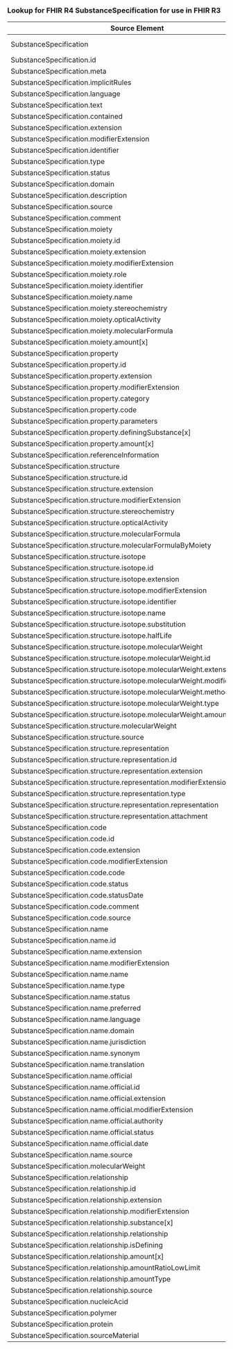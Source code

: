 ### Lookup for FHIR R4 SubstanceSpecification for use in FHIR R3

| Source Element | Usage | Target |
| -------------- | ----- | ------ |
| SubstanceSpecification | UseExtension | http://hl7.org/fhir/4.0/StructureDefinition/extension-SubstanceSpecification |
| SubstanceSpecification.id | UseExtensionFromAncestor | - |
| SubstanceSpecification.meta | UseExtensionFromAncestor | - |
| SubstanceSpecification.implicitRules | UseExtensionFromAncestor | - |
| SubstanceSpecification.language | UseExtensionFromAncestor | - |
| SubstanceSpecification.text | UseExtensionFromAncestor | - |
| SubstanceSpecification.contained | UseExtensionFromAncestor | - |
| SubstanceSpecification.extension | UseExtensionFromAncestor | - |
| SubstanceSpecification.modifierExtension | UseExtensionFromAncestor | - |
| SubstanceSpecification.identifier | UseExtensionFromAncestor | - |
| SubstanceSpecification.type | UseExtensionFromAncestor | - |
| SubstanceSpecification.status | UseExtensionFromAncestor | - |
| SubstanceSpecification.domain | UseExtensionFromAncestor | - |
| SubstanceSpecification.description | UseExtensionFromAncestor | - |
| SubstanceSpecification.source | UseExtensionFromAncestor | - |
| SubstanceSpecification.comment | UseExtensionFromAncestor | - |
| SubstanceSpecification.moiety | UseExtensionFromAncestor | - |
| SubstanceSpecification.moiety.id | UseExtensionFromAncestor | - |
| SubstanceSpecification.moiety.extension | UseExtensionFromAncestor | - |
| SubstanceSpecification.moiety.modifierExtension | UseExtensionFromAncestor | - |
| SubstanceSpecification.moiety.role | UseExtensionFromAncestor | - |
| SubstanceSpecification.moiety.identifier | UseExtensionFromAncestor | - |
| SubstanceSpecification.moiety.name | UseExtensionFromAncestor | - |
| SubstanceSpecification.moiety.stereochemistry | UseExtensionFromAncestor | - |
| SubstanceSpecification.moiety.opticalActivity | UseExtensionFromAncestor | - |
| SubstanceSpecification.moiety.molecularFormula | UseExtensionFromAncestor | - |
| SubstanceSpecification.moiety.amount[x] | UseExtensionFromAncestor | - |
| SubstanceSpecification.property | UseExtensionFromAncestor | - |
| SubstanceSpecification.property.id | UseExtensionFromAncestor | - |
| SubstanceSpecification.property.extension | UseExtensionFromAncestor | - |
| SubstanceSpecification.property.modifierExtension | UseExtensionFromAncestor | - |
| SubstanceSpecification.property.category | UseExtensionFromAncestor | - |
| SubstanceSpecification.property.code | UseExtensionFromAncestor | - |
| SubstanceSpecification.property.parameters | UseExtensionFromAncestor | - |
| SubstanceSpecification.property.definingSubstance[x] | UseExtensionFromAncestor | - |
| SubstanceSpecification.property.amount[x] | UseExtensionFromAncestor | - |
| SubstanceSpecification.referenceInformation | UseExtensionFromAncestor | - |
| SubstanceSpecification.structure | UseExtensionFromAncestor | - |
| SubstanceSpecification.structure.id | UseExtensionFromAncestor | - |
| SubstanceSpecification.structure.extension | UseExtensionFromAncestor | - |
| SubstanceSpecification.structure.modifierExtension | UseExtensionFromAncestor | - |
| SubstanceSpecification.structure.stereochemistry | UseExtensionFromAncestor | - |
| SubstanceSpecification.structure.opticalActivity | UseExtensionFromAncestor | - |
| SubstanceSpecification.structure.molecularFormula | UseExtensionFromAncestor | - |
| SubstanceSpecification.structure.molecularFormulaByMoiety | UseExtensionFromAncestor | - |
| SubstanceSpecification.structure.isotope | UseExtensionFromAncestor | - |
| SubstanceSpecification.structure.isotope.id | UseExtensionFromAncestor | - |
| SubstanceSpecification.structure.isotope.extension | UseExtensionFromAncestor | - |
| SubstanceSpecification.structure.isotope.modifierExtension | UseExtensionFromAncestor | - |
| SubstanceSpecification.structure.isotope.identifier | UseExtensionFromAncestor | - |
| SubstanceSpecification.structure.isotope.name | UseExtensionFromAncestor | - |
| SubstanceSpecification.structure.isotope.substitution | UseExtensionFromAncestor | - |
| SubstanceSpecification.structure.isotope.halfLife | UseExtensionFromAncestor | - |
| SubstanceSpecification.structure.isotope.molecularWeight | UseExtensionFromAncestor | - |
| SubstanceSpecification.structure.isotope.molecularWeight.id | UseExtensionFromAncestor | - |
| SubstanceSpecification.structure.isotope.molecularWeight.extension | UseExtensionFromAncestor | - |
| SubstanceSpecification.structure.isotope.molecularWeight.modifierExtension | UseExtensionFromAncestor | - |
| SubstanceSpecification.structure.isotope.molecularWeight.method | UseExtensionFromAncestor | - |
| SubstanceSpecification.structure.isotope.molecularWeight.type | UseExtensionFromAncestor | - |
| SubstanceSpecification.structure.isotope.molecularWeight.amount | UseExtensionFromAncestor | - |
| SubstanceSpecification.structure.molecularWeight | UseExtensionFromAncestor | - |
| SubstanceSpecification.structure.source | UseExtensionFromAncestor | - |
| SubstanceSpecification.structure.representation | UseExtensionFromAncestor | - |
| SubstanceSpecification.structure.representation.id | UseExtensionFromAncestor | - |
| SubstanceSpecification.structure.representation.extension | UseExtensionFromAncestor | - |
| SubstanceSpecification.structure.representation.modifierExtension | UseExtensionFromAncestor | - |
| SubstanceSpecification.structure.representation.type | UseExtensionFromAncestor | - |
| SubstanceSpecification.structure.representation.representation | UseExtensionFromAncestor | - |
| SubstanceSpecification.structure.representation.attachment | UseExtensionFromAncestor | - |
| SubstanceSpecification.code | UseExtensionFromAncestor | - |
| SubstanceSpecification.code.id | UseExtensionFromAncestor | - |
| SubstanceSpecification.code.extension | UseExtensionFromAncestor | - |
| SubstanceSpecification.code.modifierExtension | UseExtensionFromAncestor | - |
| SubstanceSpecification.code.code | UseExtensionFromAncestor | - |
| SubstanceSpecification.code.status | UseExtensionFromAncestor | - |
| SubstanceSpecification.code.statusDate | UseExtensionFromAncestor | - |
| SubstanceSpecification.code.comment | UseExtensionFromAncestor | - |
| SubstanceSpecification.code.source | UseExtensionFromAncestor | - |
| SubstanceSpecification.name | UseExtensionFromAncestor | - |
| SubstanceSpecification.name.id | UseExtensionFromAncestor | - |
| SubstanceSpecification.name.extension | UseExtensionFromAncestor | - |
| SubstanceSpecification.name.modifierExtension | UseExtensionFromAncestor | - |
| SubstanceSpecification.name.name | UseExtensionFromAncestor | - |
| SubstanceSpecification.name.type | UseExtensionFromAncestor | - |
| SubstanceSpecification.name.status | UseExtensionFromAncestor | - |
| SubstanceSpecification.name.preferred | UseExtensionFromAncestor | - |
| SubstanceSpecification.name.language | UseExtensionFromAncestor | - |
| SubstanceSpecification.name.domain | UseExtensionFromAncestor | - |
| SubstanceSpecification.name.jurisdiction | UseExtensionFromAncestor | - |
| SubstanceSpecification.name.synonym | UseExtensionFromAncestor | - |
| SubstanceSpecification.name.translation | UseExtensionFromAncestor | - |
| SubstanceSpecification.name.official | UseExtensionFromAncestor | - |
| SubstanceSpecification.name.official.id | UseExtensionFromAncestor | - |
| SubstanceSpecification.name.official.extension | UseExtensionFromAncestor | - |
| SubstanceSpecification.name.official.modifierExtension | UseExtensionFromAncestor | - |
| SubstanceSpecification.name.official.authority | UseExtensionFromAncestor | - |
| SubstanceSpecification.name.official.status | UseExtensionFromAncestor | - |
| SubstanceSpecification.name.official.date | UseExtensionFromAncestor | - |
| SubstanceSpecification.name.source | UseExtensionFromAncestor | - |
| SubstanceSpecification.molecularWeight | UseExtensionFromAncestor | - |
| SubstanceSpecification.relationship | UseExtensionFromAncestor | - |
| SubstanceSpecification.relationship.id | UseExtensionFromAncestor | - |
| SubstanceSpecification.relationship.extension | UseExtensionFromAncestor | - |
| SubstanceSpecification.relationship.modifierExtension | UseExtensionFromAncestor | - |
| SubstanceSpecification.relationship.substance[x] | UseExtensionFromAncestor | - |
| SubstanceSpecification.relationship.relationship | UseExtensionFromAncestor | - |
| SubstanceSpecification.relationship.isDefining | UseExtensionFromAncestor | - |
| SubstanceSpecification.relationship.amount[x] | UseExtensionFromAncestor | - |
| SubstanceSpecification.relationship.amountRatioLowLimit | UseExtensionFromAncestor | - |
| SubstanceSpecification.relationship.amountType | UseExtensionFromAncestor | - |
| SubstanceSpecification.relationship.source | UseExtensionFromAncestor | - |
| SubstanceSpecification.nucleicAcid | UseExtensionFromAncestor | - |
| SubstanceSpecification.polymer | UseExtensionFromAncestor | - |
| SubstanceSpecification.protein | UseExtensionFromAncestor | - |
| SubstanceSpecification.sourceMaterial | UseExtensionFromAncestor | - |
